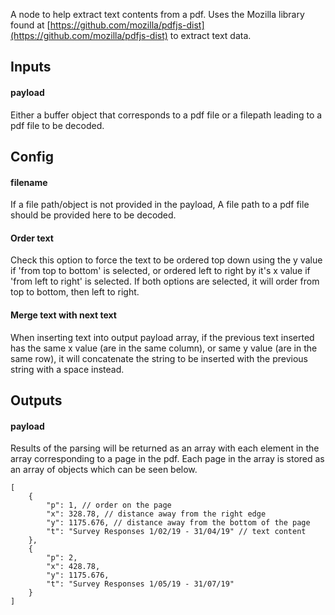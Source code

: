 A node to help extract text contents from a pdf. Uses the Mozilla library found at [https://github.com/mozilla/pdfjs-dist](https://github.com/mozilla/pdfjs-dist) to extract text data.

## Inputs
#### payload
Either a buffer object that corresponds to a pdf file or a filepath leading to a pdf file to be decoded.	

## Config
#### filename
If a file path/object is not provided in the payload, A file path to a pdf file should be provided here to be decoded.

#### Order text
Check this option to force the text to be ordered top down using the y value if 'from top to bottom' is selected, or ordered left to right by it's x value if 'from left to right' is selected. If both options are selected, it will order from top to bottom, then left to right.

#### Merge text with next text
When inserting text into output payload array, if the previous text inserted has the same x value (are in the same column), or same y value (are in the same row), it will concatenate the string to be inserted with the previous string with a space instead.

## Outputs
#### payload
Results of the parsing will be returned as an array with each element in the array corresponding to a page in the pdf. Each page in the array is stored as an array of objects which can be seen below.
```
[
	{
		"p": 1, // order on the page
		"x": 328.78, // distance away from the right edge
		"y": 1175.676, // distance away from the bottom of the page
		"t": "Survey Responses 1/02/19 - 31/04/19" // text content
	},
	{
		"p": 2, 
		"x": 428.78, 
		"y": 1175.676, 
		"t": "Survey Responses 1/05/19 - 31/07/19"
	}
]
